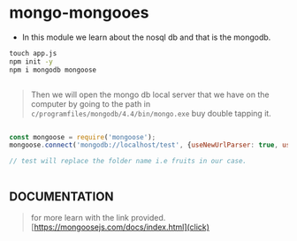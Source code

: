 # mongo-mongooes
- In this module we learn about the nosql db and that is the mongodb.

```cmd
touch app.js
npm init -y
npm i mongodb mongoose



```

> Then we will open the mongo db local server that we have on the computer by going to the path in `c/programfiles/mongodb/4.4/bin/mongo.exe`  buy double tapping it.

``` javascript

const mongoose = require('mongoose');
mongoose.connect('mongodb://localhost/test', {useNewUrlParser: true, useUnifiedTopology: true});

// test will replace the folder name i.e fruits in our case.



```
## DOCUMENTATION 
> for more learn with the link provided.
[https://mongoosejs.com/docs/index.html](click)
